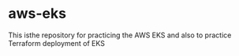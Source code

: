 # aws-eks
This isthe repository for practicing the AWS EKS and also to practice Terraform deployment of EKS
